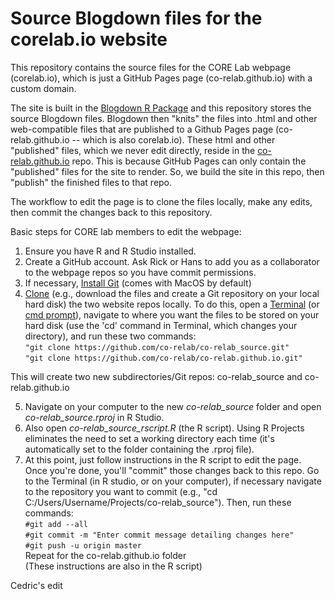 # Source Blogdown files for the corelab.io website
This repository contains the source files for the CORE Lab webpage (corelab.io), which is just a GitHub Pages page (co-relab.github.io) with a custom domain.

The site is built in the [Blogdown R Package](https://bookdown.org/yihui/blogdown/) and this repository stores the source Blogdown files. Blogdown then "knits" the files into .html and other web-compatible files that are published to a Github Pages page (co-relab.github.io -- which is also corelab.io). These html and other "published" files, which we never edit directly, reside in the [co-relab.github.io](https://github.com/co-relab/co-relab.github.io) repo.
This is because GitHub Pages can only contain the "published" files for the site to render. So, we build the site in this repo, then "publish" the finished files to that repo.

The workflow to edit the page is to clone the files locally, make any edits, then commit the changes back to this repository. 

Basic steps for CORE lab members to edit the webpage:  

1. Ensure you have R and R Studio installed.  
2. Create a GitHub account. Ask Rick or Hans to add you as a collaborator to the webpage repos so you have commit permissions.  
3. If necessary, [Install Git](https://help.github.com/articles/set-up-git/) (comes with MacOS by default)  
4. [Clone](https://help.github.com/articles/cloning-a-repository/) (e.g., download the files and create a Git repository on your local hard disk) the two website repos locally. To do this, open a [Terminal](http://blog.teamtreehouse.com/introduction-to-the-mac-os-x-command-line) (or [cmd prompt](https://www.howtogeek.com/235101/10-ways-to-open-the-command-prompt-in-windows-10/)), navigate to where you want the files to be stored on your hard disk (use the 'cd' command in Terminal, which changes your directory), and run these two commands:  
`"git clone https://github.com/co-relab/co-relab_source.git"`  
`"git clone https://github.com/co-relab/co-relab.github.io.git"`

This will create two new subdirectories/Git repos: co-relab_source and co-relab.github.io

5. Navigate on your computer to the new *co-relab_source* folder and open *co-relab_source.rproj* in R Studio. 
6. Also open *co-relab_source_rscript.R* (the R script). Using R Projects eliminates the need to set a working directory each time (it's automatically set to the folder containing the .rproj file).
7. At this point, just follow instructions in the R script to edit the page. Once you're done, you'll "commit" those changes back to this repo. Go to the Terminal (in R studio, or on your computer), if necessary navigate to the repository you want to commit (e.g., "cd C:/Users/Username/Projects/co-relab_source"). Then, run these commands:  
`#git add --all`  
`#git commit -m "Enter commit message detailing changes here"`  
`#git push -u origin master`  
Repeat for the co-relab.github.io folder  
(These instructions are also in the R script)

Cedric's edit